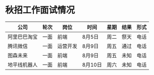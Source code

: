 # 秋招工作面试情况

| 公司 | 轮次 | 岗位 | 时间 |  星期 | 结果 | 形式 |
| ------| ------| ------| ------| ------| ------| ------|
| 阿里巴巴淘宝 | 一面 | 前端 | 8月5日 | 周二 | 祭天| 电话 |
| 腾讯微信 | 一面 | 运营开发 | 8月9日 | 周五 | 通过 | 电话 |
| 图森未来 | 一面 | 前端 | 8月9日 | 周五 | 未知 | 电话 |
| 地平线机器人 | 一面 | 前端 | 8月10日 | 周六 | 未知 | 电话 |